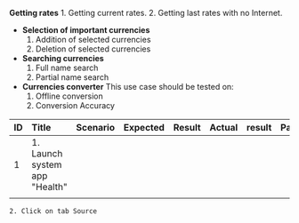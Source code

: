**Getting rates**
	1. Getting current rates.
	2. Getting last rates with no Internet.
- **Selection of important currencies**
	1. Addition of selected currencies
	2. Deletion of selected currencies
- **Searching currencies**
	1. Full name search
	2. Partial name search
- **Currencies converter**
   This use case should be tested on:
	1. Offline conversion
	2. Conversion Accuracy


**ID**|**Title**                    |**Scenario**|**Expected**|**Result**|**Actual**|**result**|**Pass/Fail**|**indication**
:-----|:----------------------------|:-----------|:-----------|:---------|:---------|:---------|:------------|:--------------
1	  |1. Launch system app "Health" 
	  |
	2. Click on tab Source